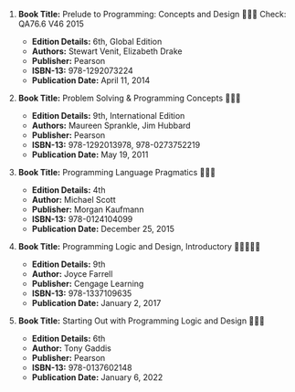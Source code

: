 1. **Book Title:** Prelude to Programming: Concepts and Design 📒🔐✅ Check: QA76.6 V46 2015
   - **Edition Details:** 6th, Global Edition
   - **Authors:** Stewart Venit, Elizabeth Drake
   - **Publisher:** Pearson
   - **ISBN-13:** 978-1292073224
   - **Publication Date:** April 11, 2014

2. **Book Title:** Problem Solving & Programming Concepts 📒🔐✅
   - **Edition Details:** 9th, International Edition
   - **Authors:** Maureen Sprankle, Jim Hubbard
   - **Publisher:** Pearson
   - **ISBN-13:** 978-1292013978, 978-0273752219
   - **Publication Date:** May 19, 2011

3. **Book Title:** Programming Language Pragmatics 📒🔐✅
   - **Edition Details:** 4th
   - **Author:** Michael Scott
   - **Publisher:** Morgan Kaufmann
   - **ISBN-13:** 978-0124104099
   - **Publication Date:** December 25, 2015

4. **Book Title:** Programming Logic and Design, Introductory 🚨🚨🚨🚨🚨
   - **Edition Details:** 9th
   - **Author:** Joyce Farrell
   - **Publisher:** Cengage Learning
   - **ISBN-13:** 978-1337109635
   - **Publication Date:** January 2, 2017

5. **Book Title:** Starting Out with Programming Logic and Design 📒🔐✅ 
   - **Edition Details:** 6th
   - **Author:** Tony Gaddis
   - **Publisher:** Pearson
   - **ISBN-13:** 978-0137602148
   - **Publication Date:** January 6, 2022
